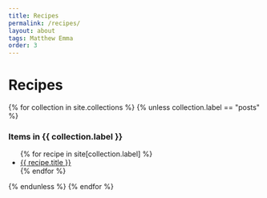 ```yaml
---
title: Recipes
permalink: /recipes/
layout: about
tags: Matthew Emma
order: 3
---
```

<html>
  <script src="{{ site.url }}/{{ site.baseurl }}/assets/js/header.js"></script>
  <body>
    <h1>Recipes</h1>
    <div>
      {% for collection in site.collections %}
        {% unless collection.label == "posts" %}
          <h3 class="post-meta">
            Items in {{ collection.label }}
          </h3>
          <ul>
            {% for recipe in site[collection.label] %}
              <li><a href="{{ recipe.url }}">{{ recipe.title }}</a></li>
            {% endfor %}
          </ul>
        {% endunless %}
      {% endfor %}
    </div>
  </body>
</html>
